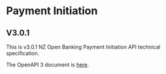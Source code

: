 # Payment Initiation

## V3.0.1

This is v3.0.1 NZ Open Banking Payment Initiation API technical specification.

The OpenAPI 3 document is [here](payment-initiation-nz-openapi.yaml).
